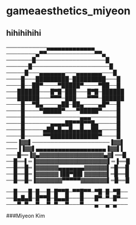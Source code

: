 # gameaesthetics_miyeon

## hihihihihi

───────────▄▄▄▄▄▄▄▄▄▄▄▄▄
────────▄▀▀─────────────▀▀▄
───────█───────────────────█
──────█─────────────────────█
─────█───▄▄▄▄▄▄▄───▄▄▄▄▄▄▄───█
────█───█████████─█████████───█
────█──██▀────▀█████▀────▀██──█
───██████───█▀█─███───█▀█─██████
───██████───▀▀▀─███───▀▀▀─██████
────█──▀█▄────▄██─██▄────▄█▀──█
────█────▀█████▀───▀█████▀────█
────█───────────────▄▄▄───────█
────█───────▄▄▄▄██▀▀█▀▀█▄─────█
────█─────▄██▄█▄▄█▄▄█▄▄██▄────█
────█─────▀▀█████████████▀────█
───▐▓▓▌─────────────────────▐▓▓▌
───▐▐▓▓▌▄▄▄▄▄▄▄▄▄▄▄▄▄▄▄▄▄▄▄▐▓▓▌▌
───█══▐▓▄▓▓▓▓▓▓▓▓▓▓▓▓▓▓▓▓▓▄▓▌══█
──█══▌═▐▓▓▓▓▓▓▓▓▓▓▓▓▓▓▓▓▓▓▓▌═▐══█
──█══█═▐▓▓▓▓▓▓▄▄▄▄▄▄▄▓▓▓▓▓▓▌═█══█
──█══█═▐▓▓▓▓▓▓▐██▀██▌▓▓▓▓▓▓▌═█══█
──█══█═▐▓▓▓▓▓▓▓▀▀▀▀▀▓▓▓▓▓▓▓▌═█══█

──█───█─█──█─█▀▀█─▀▀█▀▀─▀█─█─▀█──
──█▄█▄█─█▀▀█─█▄▄█───█───█▀─▀─█▀──
───▀─▀──▀──▀─▀──▀───▀───▄──▄─▄───

           
###Miyeon Kim
